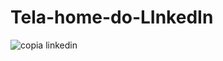 # Tela-home-do-LInkedIn

![copia linkedin](https://github.com/user-attachments/assets/7fc685bb-3686-4de4-9852-93d7e15576e2)
